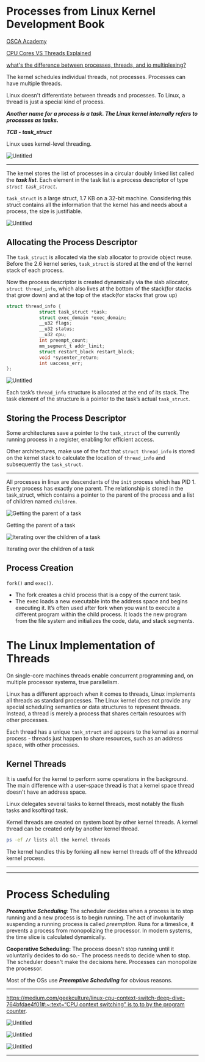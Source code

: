 # Processes from Linux Kernel Development Book

[OSCA Academy](https://www.youtube.com/@oscaacademy5386)

[CPU Cores VS Threads Explained](https://www.youtube.com/watch?v=hwTYDQ0zZOw)

[what's the difference between processes, threads, and io multiplexing?](https://www.youtube.com/watch?v=85T_ZaT8EUI)

The kernel schedules individual threads, not processes. Processes can have multiple threads. 

Linux doesn't differentiate between threads and processes. To Linux, a thread is just a special kind of process.

***Another name for a process is a task. The Linux kernel internally refers to processes as tasks.***

***TCB - task_struct***

Linux uses kernel-level threading. 

![Untitled](Processes%20from%20Linux%20Kernel%20Development%20Book%201dde5494d5564303b8f7d2a807194f5a/Untitled.png)

---

The kernel stores the list of processes in a circular doubly linked list called the ***task list***. Each element in the task list is a process descriptor of type *`struct task_struct`*. 

`task_struct` is a large struct, 1.7 KB on a 32-bit machine. Considering this struct contains all the information that the kernel has and needs about a process, the size is justifiable. 

![Untitled](Processes%20from%20Linux%20Kernel%20Development%20Book%201dde5494d5564303b8f7d2a807194f5a/Untitled%201.png)

## Allocating the Process Descriptor

The `task_struct` is allocated via the slab allocator to provide object reuse. Before the 2.6 kernel series, `task_struct` is stored at the end of the kernel stack of each process. 

Now the process descriptor is created dynamically via the slab allocator, `struct thread_info`, which also lives at the bottom of the stack(for stacks that grow down) and at the top of the stack(for stacks that grow up)

 

```c
struct thread_info {
			struct task_struct *task;
			struct exec_domain *exec_domain;
			__u32 flags;
			__u32 status;
			__u32 cpu;
			int preempt_count;
			mm_segment_t addr_limit;
			struct restart_block restart_block;
			void *sysenter_return;
			int uaccess_err;
};
```

![Untitled](Processes%20from%20Linux%20Kernel%20Development%20Book%201dde5494d5564303b8f7d2a807194f5a/Untitled%202.png)

Each task’s `thread_info` structure is allocated at the end of its stack. The task element of the structure is a pointer to the task’s actual `task_struct`.

## Storing the Process Descriptor

Some architectures save a pointer to the `task_struct` of the currently running process in a register, enabling for efficient access. 

Other architectures, make use of the fact that `struct thread_info` is stored on the kernel stack to calculate the location of `thread_info` and subsequently the `task_struct`.

---

All processes in linux are descendants of the `init` process which has PID 1. Every process has exactly one parent. The relationship is stored in the task_struct, which contains a pointer to the parent of the process and a list of children named `children`.

![Getting the parent of a task](Processes%20from%20Linux%20Kernel%20Development%20Book%201dde5494d5564303b8f7d2a807194f5a/Untitled%203.png)

Getting the parent of a task

![Iterating over the children of a task](Processes%20from%20Linux%20Kernel%20Development%20Book%201dde5494d5564303b8f7d2a807194f5a/Untitled%204.png)

Iterating over the children of a task

## Process Creation

`fork()` and `exec()`. 

- The fork creates a child process that is a copy of the current task.
- The exec loads a new executable into the address space and begins executing it. It’s often used after fork when you want to execute a different program within the child process. It loads the new program from the file system and initializes the code, data, and stack segments.

# The Linux Implementation of Threads

On single-core machines threads enable concurrent programming and, on multiple processor systems, true parallelism.

Linux has a different approach when it comes to threads, Linux implements all threads as standard processes. The Linux kernel does not provide any special scheduling semantics or data structures to represent threads. Instead, a thread is merely a process that shares certain resources with other processes. 

Each thread has a unique `task_struct` and appears to the kernel as a normal process - threads just happen to share resources, such as an address space, with other processes. 

## Kernel Threads

It is useful for the kernel to perform some operations in the background. The main difference with a user-space thread is that a kernel space thread doesn't have an address space. 

Linux delegates several tasks to kernel threads, most notably the flush tasks and ksoftirqd task. 

Kernel threads are created on system boot by other kernel threads. A kernel thread can be created only by another kernel thread.

```bash
ps -ef // lists all the kernel threads
```

The kernel handles this by forking all new kernel threads off of the kthreadd kernel process.

---

---

# Process Scheduling

***Preemptive Scheduling***: The scheduler decides when a process is to stop running and a new process is to begin running. The act of involuntarily suspending a running process is called *preemption.* Runs for a timeslice, it prevents a process from monopolizing the processor. In modern systems, the time slice is calculated dynamically.

**Cooperative Scheduling:** The process doesn't stop running until it voluntarily decides to do so.- The process needs to decide when to stop. The scheduler doesn't make the decisions here. Processes can monopolize the processor.

Most of the OSs use ***Preemptive Scheduling*** for obvious reasons. 

---

[https://medium.com/geekculture/linux-cpu-context-switch-deep-dive-764bfdae4f01#:~:text=“CPU context switching” is to,to by the program counter](https://medium.com/geekculture/linux-cpu-context-switch-deep-dive-764bfdae4f01#:~:text=%E2%80%9CCPU%20context%20switching%E2%80%9D%20is%20to,to%20by%20the%20program%20counter).

![Untitled](Processes%20from%20Linux%20Kernel%20Development%20Book%201dde5494d5564303b8f7d2a807194f5a/Untitled%205.png)

![Untitled](Processes%20from%20Linux%20Kernel%20Development%20Book%201dde5494d5564303b8f7d2a807194f5a/Untitled%206.png)

![Untitled](Processes%20from%20Linux%20Kernel%20Development%20Book%201dde5494d5564303b8f7d2a807194f5a/Untitled%207.png)

---